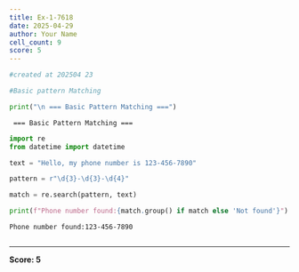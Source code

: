```yaml
---
title: Ex-1-7618
date: 2025-04-29
author: Your Name
cell_count: 9
score: 5
---
```


```python
#created at 202504 23
```


```python
#Basic pattern Matching
```


```python
print("\n === Basic Pattern Matching ===")
```

    
     === Basic Pattern Matching ===



```python
import re
from datetime import datetime
```


```python
text = "Hello, my phone number is 123-456-7890"
```


```python
pattern = r"\d{3}-\d{3}-\d{4}"
```


```python
match = re.search(pattern, text)
```


```python
print(f"Phone number found:{match.group() if match else 'Not found'}")
```

    Phone number found:123-456-7890



```python

```


---
**Score: 5**